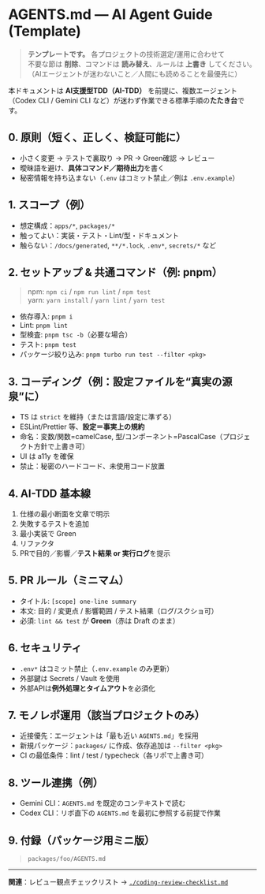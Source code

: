 # AGENTS.md — AI Agent Guide (Template)

> **テンプレートです。** 各プロジェクトの技術選定/運用に合わせて  
> 不要な節は **削除**、コマンドは **読み替え**、ルールは **上書き** してください。  
> （AIエージェントが迷わないこと／人間にも読めることを最優先に）

本ドキュメントは **AI支援型TDD（AI-TDD）** を前提に、複数エージェント（Codex CLI / Gemini CLI など）が迷わず作業できる標準手順の**たたき台**です。

## 0. 原則（短く、正しく、検証可能に）
- 小さく変更 → テストで裏取り → PR → Green確認 → レビュー
- 曖昧語を避け、**具体コマンド／期待出力**を書く
- 秘密情報を持ち込まない（`.env` はコミット禁止／例は `.env.example`）

## 1. スコープ（例）
- 想定構成：`apps/*`, `packages/*`
- 触ってよい：実装・テスト・Lint/型・ドキュメント
- 触らない：`/docs/generated`, `**/*.lock`, `.env*`, `secrets/*` など

## 2. セットアップ & 共通コマンド（例: pnpm）
> npm: `npm ci` / `npm run lint` / `npm test`  
> yarn: `yarn install` / `yarn lint` / `yarn test`
- 依存導入: `pnpm i`
- Lint: `pnpm lint`
- 型検査: `pnpm tsc -b`（必要な場合）
- テスト: `pnpm test`
- パッケージ絞り込み: `pnpm turbo run test --filter <pkg>`

## 3. コーディング（例：設定ファイルを“真実の源泉”に）
- TS は `strict` を維持（または言語/設定に準ずる）
- ESLint/Prettier 等、**設定＝事実上の規約**
- 命名：変数/関数=camelCase, 型/コンポーネント=PascalCase（プロジェクト方針で上書き可）
- UI は a11y を確保
- 禁止：秘密のハードコード、未使用コード放置

## 4. AI-TDD 基本線
1) 仕様の最小断面を文章で明示  
2) 失敗するテストを追加  
3) 最小実装で Green  
4) リファクタ  
5) PRで目的／影響／**テスト結果 or 実行ログ**を提示

## 5. PR ルール（ミニマム）
- タイトル: `[scope] one-line summary`
- 本文: 目的 / 変更点 / 影響範囲 / テスト結果（ログ/スクショ可）
- 必須: `lint && test` が **Green**（赤は Draft のまま）

## 6. セキュリティ
- `.env*` はコミット禁止（`.env.example` のみ更新）
- 外部鍵は Secrets / Vault を使用
- 外部APIは**例外処理とタイムアウト**を必須化

## 7. モノレポ運用（該当プロジェクトのみ）
- 近接優先：エージェントは「最も近い `AGENTS.md`」を採用
- 新規パッケージ：`packages/` に作成、依存追加は `--filter <pkg>`
- CI の最低条件：lint / test / typecheck（各リポで上書き可）

## 8. ツール連携（例）
- Gemini CLI：`AGENTS.md` を既定のコンテキストで読む
- Codex CLI：リポ直下の `AGENTS.md` を最初に参照する前提で作業

## 9. 付録（パッケージ用ミニ版）
> `packages/foo/AGENTS.md`

---

**関連**：レビュー観点チェックリスト → [`./coding-review-checklist.md`](./coding-review-checklist.md)
